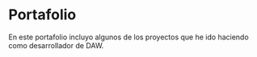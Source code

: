 # Portafolio
En este portafolio incluyo algunos de los proyectos que he ido haciendo como desarrollador de DAW. 
